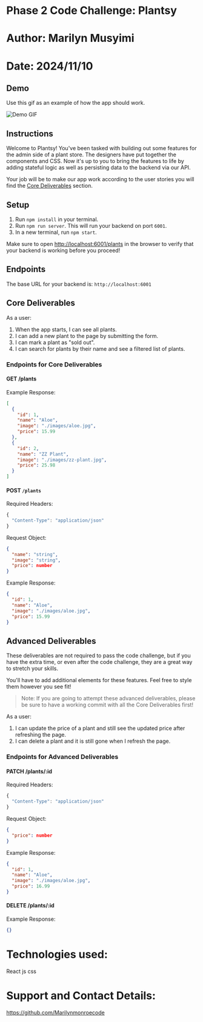 # Phase 2 Code Challenge: Plantsy

# Author: Marilyn Musyimi

# Date: 2024/11/10

## Demo

Use this gif as an example of how the app should work.

![Demo GIF](https://curriculum-content.s3.amazonaws.com/phase-2/react-hooks-mock-code-challenge-plantshop/plantsy_demo.gif)

## Instructions

Welcome to Plantsy! You've been tasked with building out some features for the
admin side of a plant store. The designers have put together the components and
CSS. Now it's up to you to bring the features to life by adding stateful logic
as well as persisting data to the backend via our API.

Your job will be to make our app work according to the user stories you will
find the [Core Deliverables](#Core-Deliverables) section.

## Setup

1. Run `npm install` in your terminal.
2. Run `npm run server`. This will run your backend on port `6001`.
3. In a new terminal, run `npm start`.

Make sure to open [http://localhost:6001/plants](http://localhost:6001/plants)
in the browser to verify that your backend is working before you proceed!

## Endpoints

The base URL for your backend is: `http://localhost:6001`

## Core Deliverables

As a user:

1. When the app starts, I can see all plants.
2. I can add a new plant to the page by submitting the form.
3. I can mark a plant as "sold out".
4. I can search for plants by their name and see a filtered list of plants.

### Endpoints for Core Deliverables

#### GET /plants

Example Response:

```json
[
  {
    "id": 1,
    "name": "Aloe",
    "image": "./images/aloe.jpg",
    "price": 15.99
  },
  {
    "id": 2,
    "name": "ZZ Plant",
    "image": "./images/zz-plant.jpg",
    "price": 25.98
  }
]
```

#### POST `/plants`

Required Headers:

```js
{
  "Content-Type": "application/json"
}
```

Request Object:

```json
{
  "name": "string",
  "image": "string",
  "price": number
}
```

Example Response:

```json
{
  "id": 1,
  "name": "Aloe",
  "image": "./images/aloe.jpg",
  "price": 15.99
}
```

## Advanced Deliverables

These deliverables are not required to pass the code challenge, but if you have
the extra time, or even after the code challenge, they are a great way to
stretch your skills.

You'll have to add additional elements for these features. Feel free to style
them however you see fit!

> Note: If you are going to attempt these advanced deliverables, please be sure
> to have a working commit with all the Core Deliverables first!

As a user:

1. I can update the price of a plant and still see the updated price after
   refreshing the page.
2. I can delete a plant and it is still gone when I refresh the page.

### Endpoints for Advanced Deliverables

#### PATCH /plants/:id

Required Headers:

```js
{
  "Content-Type": "application/json"
}
```

Request Object:

```json
{
  "price": number
}
```

Example Response:

```json
{
  "id": 1,
  "name": "Aloe",
  "image": "./images/aloe.jpg",
  "price": 16.99
}
```

#### DELETE /plants/:id

Example Response:

```json
{}
```

# Technologies used:
React js
css

# Support and Contact Details:
https://github.com/Marilynmonroecode
